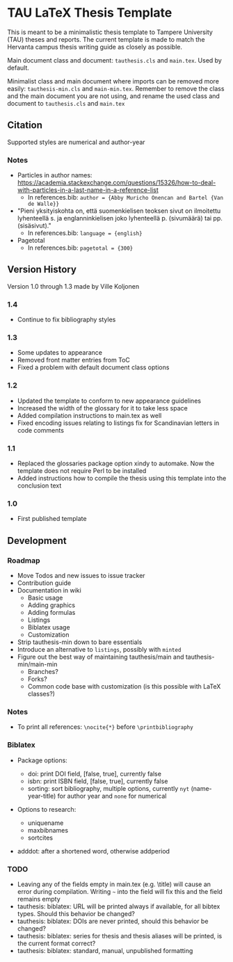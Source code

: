 # TAU LaTeX Thesis Template

This is meant to be a minimalistic thesis template to Tampere University (TAU) theses and reports. The current template is made to match the Hervanta campus thesis writing guide as closely as possible.

Main document class and document: `tauthesis.cls` and `main.tex`. Used by default.

Minimalist class and main document where imports can be removed more easily: `tauthesis-min.cls` and `main-min.tex`. Remember to remove the class and the main document you are not using, and rename the used class and document to `tauthesis.cls` and `main.tex`

## Citation

Supported styles are numerical and author-year

### Notes

- Particles in author names: https://academia.stackexchange.com/questions/15326/how-to-deal-with-particles-in-a-last-name-in-a-reference-list
  - In references.bib: `author = {Abby Muricho Onencan and Bartel {Van de Walle}}`
- "Pieni yksityiskohta on, että suomenkielisen teoksen sivut on ilmoitettu lyhenteellä s. ja englanninkielisen joko lyhenteellä p. (sivumäärä) tai pp. (sisäsivut)."
  - In references.bib: `language = {english}`
- Pagetotal
  - In references.bib: `pagetotal = {300}`

## Version History
Version 1.0 through 1.3 made by Ville Koljonen

### 1.4
- Continue to fix bibliography styles

### 1.3
- Some updates to appearance
- Removed front matter entries from ToC
- Fixed a problem with default document class options

### 1.2
- Updated the template to conform to new appearance guidelines
- Increased the width of the glossary for it to take less space
- Added compilation instructions to main.tex as well
- Fixed encoding issues relating to listings fix for Scandinavian letters in code comments

### 1.1
- Replaced the glossaries package option xindy to automake. Now the template does not require Perl to be installed
- Added instructions how to compile the thesis using this template into the conclusion text

### 1.0
- First published template

## Development

### Roadmap

- Move Todos and new issues to issue tracker
- Contribution guide
- Documentation in wiki
  - Basic usage
  - Adding graphics
  - Adding formulas
  - Listings
  - Biblatex usage
  - Customization
- Strip tauthesis-min down to bare essentials
- Introduce an alternative to `listings`, possibly with `minted`
- Figure out the best way of maintaining tauthesis/main and tauthesis-min/main-min
  - Branches?
  - Forks?
  - Common code base with customization (is this possible with LaTeX classes?)

### Notes

- To print all references: `\nocite{*}` before `\printbibliography`

### Biblatex

- Package options:
  - doi: print DOI field, [false, true], currently false
  - isbn: print ISBN field, [false, true], currently false
  - sorting: sort bibliography, multiple options, currently `nyt` (name-year-title) for author year and `none` for numerical

- Options to research:
  - uniquename
  - maxbibnames
  - sortcites

- adddot: after a shortened word, otherwise addperiod

### TODO

- Leaving any of the fields empty in main.tex (e.g. \\title) will cause an error during compilation. Writing `~` into the field will fix this and the field remains empty
- tauthesis: biblatex: URL will be printed always if available, for all bibtex types. Should this behavior be changed?
- tauthesis: biblatex: DOIs are never printed, should this behavior be changed?
- tauthesis: biblatex: series for thesis and thesis aliases will be printed, is the current format correct?
- tauthesis: biblatex: standard, manual, unpublished formatting
